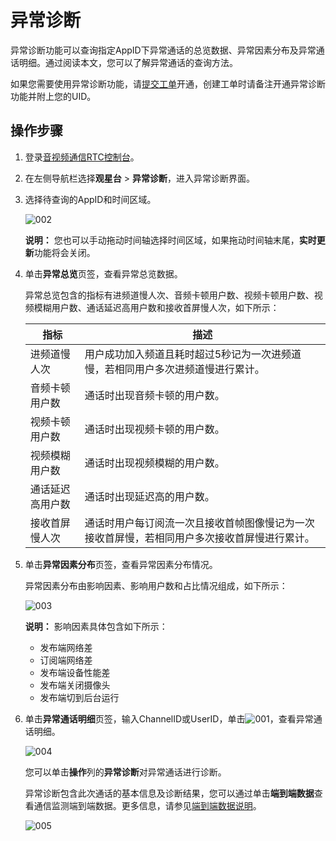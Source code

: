 # 异常诊断

异常诊断功能可以查询指定AppID下异常通话的总览数据、异常因素分布及异常通话明细。通过阅读本文，您可以了解异常通话的查询方法。

如果您需要使用异常诊断功能，请[提交工单](https://selfservice.console.aliyun.com/ticket/createIndex.htm)开通，创建工单时请备注开通异常诊断功能并附上您的UID。

## 操作步骤

1.  登录[音视频通信RTC控制台](https://rtc.console.aliyun.com)。

2.  在左侧导航栏选择**观星台** \> **异常诊断**，进入异常诊断界面。

3.  选择待查询的AppID和时间区域。

    ![002](https://static-aliyun-doc.oss-accelerate.aliyuncs.com/assets/img/zh-CN/3820185261/p292857.png)

    **说明：** 您也可以手动拖动时间轴选择时间区域，如果拖动时间轴末尾，**实时更新**功能将会关闭。

4.  单击**异常总览**页签，查看异常总览数据。

    异常总览包含的指标有进频道慢人次、音频卡顿用户数、视频卡顿用户数、视频模糊用户数、通话延迟高用户数和接收首屏慢人次，如下所示：

    |指标|描述|
    |--|--|
    |进频道慢人次|用户成功加入频道且耗时超过5秒记为一次进频道慢，若相同用户多次进频道慢进行累计。|
    |音频卡顿用户数|通话时出现音频卡顿的用户数。|
    |视频卡顿用户数|通话时出现视频卡顿的用户数。|
    |视频模糊用户数|通话时出现视频模糊的用户数。|
    |通话延迟高用户数|通话时出现延迟高的用户数。|
    |接收首屏慢人次|通话时用户每订阅流一次且接收首帧图像慢记为一次接收首屏慢，若相同用户多次接收首屏慢进行累计。|

5.  单击**异常因素分布**页签，查看异常因素分布情况。

    异常因素分布由影响因素、影响用户数和占比情况组成，如下所示：

    ![003](https://static-aliyun-doc.oss-accelerate.aliyuncs.com/assets/img/zh-CN/3820185261/p292858.png)

    **说明：** 影响因素具体包含如下所示：

    -   发布端网络差
    -   订阅端网络差
    -   发布端设备性能差
    -   发布端关闭摄像头
    -   发布端切到后台运行
6.  单击**异常通话明细**页签，输入ChannelID或UserID，单击![001](https://static-aliyun-doc.oss-accelerate.aliyuncs.com/assets/img/zh-CN/8767365261/p291906.png)，查看异常通话明细。

    ![004](https://static-aliyun-doc.oss-accelerate.aliyuncs.com/assets/img/zh-CN/3820185261/p292874.png)

    您可以单击**操作**列的**异常诊断**对异常通话进行诊断。

    异常诊断包含此次通话的基本信息及诊断结果，您可以通过单击**端到端数据**查看通信监测端到端数据。更多信息，请参见[端到端数据说明](/cn.zh-CN/控制台指南/观星台/通信监测.md)。

    ![005](https://static-aliyun-doc.oss-accelerate.aliyuncs.com/assets/img/zh-CN/3820185261/p292890.png)


